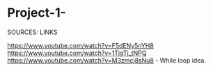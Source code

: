 # Project-1-



SOURCES: LINKS 

https://www.youtube.com/watch?v=F5dENy5nYH8
https://www.youtube.com/watch?v=1TjgTj_tNPQ
https://www.youtube.com/watch?v=M3zmcj8sNu8 - While loop idea. 
